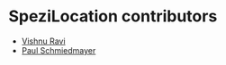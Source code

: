 <!--
                  
#
# This source file is part of the SpeziLocation open source project
#
# SPDX-FileCopyrightText: 2022 Stanford University and the project authors (see CONTRIBUTORS.md)
#
# SPDX-License-Identifier: MIT
# 
             
-->

SpeziLocation contributors
====================

* [Vishnu Ravi](https://github.com/vishnuravi)
* [Paul Schmiedmayer](https://github.com/PSchmiedmayer)
